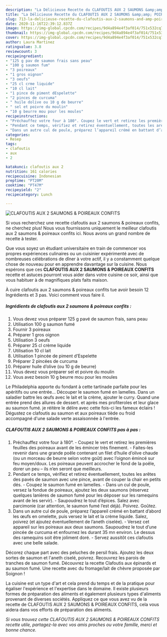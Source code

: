 ```yaml
---
description: "La Délicieuse Recette du CLAFOUTIS AUX 2 SAUMONS &amp;amp; POIREAUX CONFITS"
title: "La Délicieuse Recette du CLAFOUTIS AUX 2 SAUMONS &amp;amp; POIREAUX CONFITS"
slug: 713-la-delicieuse-recette-du-clafoutis-aux-2-saumons-and-amp-poireaux-confits
date: 2020-11-16T22:39:12.837Z
image: https://img-global.cpcdn.com/recipes/9d4a894e4f3af014/751x532cq70/clafoutis-aux-2-saumons-poireaux-confits-photo-principale-de-la-recette.jpg
thumbnail: https://img-global.cpcdn.com/recipes/9d4a894e4f3af014/751x532cq70/clafoutis-aux-2-saumons-poireaux-confits-photo-principale-de-la-recette.jpg
cover: https://img-global.cpcdn.com/recipes/9d4a894e4f3af014/751x532cq70/clafoutis-aux-2-saumons-poireaux-confits-photo-principale-de-la-recette.jpg
author: Laura Martinez
ratingvalue: 3.8
reviewcount: 3
recipeingredient:
- "125 g pav de saumon frais sans peau"
- "100 g saumon fum"
- "3 poireaux"
- "1 gros oignon"
- "3 oeufs"
- "25 cl crme liquide"
- "10 cl lait"
- "1 pince de piment dEspelette"
- "2 pinces de curcuma"
- " huile dolive ou 10 g de beurre"
- " sel et poivre du moulin"
- "10 g beurre mou pour les moules"
recipeinstructions:
- "Préchauffez votre four à 180°. Coupez le vert et retirez les premières feuilles des poireaux avant de les émincer très finement. Faites-les revenir dans une grande poêle contenant un filet d’huile d’olive chaude (ou un morceau de beurre selon votre goût) avec l’oignon émincé sur feu moyen/doux. Les poireaux peuvent accrocher le fond de la poêle, dorer un peu – ils n’en seront que meilleurs."
- "Pendant ce temps, vérifiez et retirez éventuellement, toutes les arêtes des pavés de saumon avec une pince, avant de couper la chair en petits dés. Coupez le saumon fumé en lamelles. Dans un cul de poule, versez la fondue de poireaux, ajoutez les deux saumons (réservez quelques lanières de saumon fumé pour les déposer sur les ramequins avant de les servir). Saupoudrez le tout d’épices. Salez avec parcimonie (car attention, le saumon fumé l’est déjà). Poivrez. Goûtez."
- "Dans un autre cul de poule, préparez l’appareil crémé en battant d’abord les œufs en omelette, puis versez le lait et la crème liquide. Salez, poivrez (et ajoutez éventuellement de l’aneth ciselée). Versez cet appareil sur les poireaux aux deux saumons. Saupoudrez le tout d’une pincée de curcuma et enfournez les durant 35 mn environ. Le dessus des ramequins soit être joliment doré. Servez aussitôt ces clafoutis avec une belle salade."
categories:
- Resep
tags:
- clafoutis
- aux
- 2

katakunci: clafoutis aux 2 
nutrition: 161 calories
recipecuisine: Indonesian
preptime: "PT20M"
cooktime: "PT47M"
recipeyield: "2"
recipecategory: Lunch

---
```



![CLAFOUTIS AUX 2 SAUMONS &amp; POIREAUX CONFITS](https://img-global.cpcdn.com/recipes/9d4a894e4f3af014/751x532cq70/clafoutis-aux-2-saumons-poireaux-confits-photo-principale-de-la-recette.jpg)

Si vous recherchez une recette clafoutis aux 2 saumons &amp; poireaux confits, ne cherchez plus! Nous vous fournissons uniquement le meilleur clafoutis aux 2 saumons &amp; poireaux confits ici. Nous avons un grand nombre de recette à tester.

Que vous soyez un étudiant universitaire en train de commencer vos propres expériences culinaires ou un cuisinier expérimenté avec de nombreuses célébrations de dîner à votre actif, il y a constamment quelque chose de nouveau pour en apprendre davantage sur la cuisine. Nous espérons que ces <strong> CLAFOUTIS AUX 2 SAUMONS &amp; POIREAUX CONFITS </strong> recette et astuces pourront vous aider dans votre cuisine ce soir, ainsi que vous habituer à de magnifiques plats faits maison.

<!--inarticleads1-->

À cuire clafoutis aux 2 saumons &amp; poireaux confits tue avoir besoin 12 Ingrédients et 3 pas. Voici comment vous faire il.

##### Ingrédients de clafoutis aux 2 saumons &amp; poireaux confits :

1. Vous devez vous préparer 125 g pavé de saumon frais, sans peau
1. Utilisation 100 g saumon fumé
1. Fournir 3 poireaux
1. Préparer 1 gros oignon
1. Utilisation 3 oeufs
1. Préparer 25 cl crème liquide
1. Utilisation 10 cl lait
1. Utilisation 1 pincée de piment d’Espelette
1. Préparer 2 pincées de curcuma
1. Préparer  huile d’olive (ou 10 g de beurre)
1. Vous devez vous préparer  sel et poivre du moulin
1. Vous avez besoin 10 g beurre mou pour les moules


Le Philadelphia apporte du fondant à cette tartinade parfaite pour les apéritifs ou une entrée… Découper le saumon fumé en lamelles. Dans un saladier battre les œufs avec le lait et la crème, ajouter le curry. Quand une entrée prend des allures de dessert. et après mes profiteroles et leur glace au saumon fumé. je réitère le délire avec cette fois-ci les fameux éclairs ! Dégustez ce clafoutis au saumon et aux poireaux tiède ou froid accompagné d&#39;une salade verte assaisonnée à l&#39;entrée. 

<!--inarticleads2-->

##### CLAFOUTIS AUX 2 SAUMONS &amp; POIREAUX CONFITS pas à pas :

1. Préchauffez votre four à 180°. - Coupez le vert et retirez les premières feuilles des poireaux avant de les émincer très finement. - Faites-les revenir dans une grande poêle contenant un filet d’huile d’olive chaude (ou un morceau de beurre selon votre goût) avec l’oignon émincé sur feu moyen/doux. Les poireaux peuvent accrocher le fond de la poêle, dorer un peu – ils n’en seront que meilleurs.
1. Pendant ce temps, vérifiez et retirez éventuellement, toutes les arêtes des pavés de saumon avec une pince, avant de couper la chair en petits dés. - Coupez le saumon fumé en lamelles. - Dans un cul de poule, versez la fondue de poireaux, ajoutez les deux saumons (réservez quelques lanières de saumon fumé pour les déposer sur les ramequins avant de les servir). - Saupoudrez le tout d’épices. Salez avec parcimonie (car attention, le saumon fumé l’est déjà). Poivrez. Goûtez.
1. Dans un autre cul de poule, préparez l’appareil crémé en battant d’abord les œufs en omelette, puis versez le lait et la crème liquide. Salez, poivrez (et ajoutez éventuellement de l’aneth ciselée). - Versez cet appareil sur les poireaux aux deux saumons. Saupoudrez le tout d’une pincée de curcuma et enfournez les durant 35 mn environ. Le dessus des ramequins soit être joliment doré. - Servez aussitôt ces clafoutis avec une belle salade.


Décorez chaque part avec des peluches de persil frais. Ajoutez les deux sortes de saumon et l&#39;aneth ciselé, poivrez. Recouvrez les parois de tranches de saumon fumé. Découvrez la recette Clafoutis aux épinards et au saumon fumé. Une recette avec du fromage/lait de chèvre proposée par Soignon ! 

<!--inarticleads1-->

<p>
La cuisine est un type d'art et cela prend du temps et de la pratique pour égaliser l'expérience et l'expertise dans le domaine. Il existe plusieurs formes de préparation des aliments et également plusieurs types d'aliments provenant de diverses sociétés. Appliquez ce que vous avez vu de la recette de CLAFOUTIS AUX 2 SAUMONS &amp; POIREAUX CONFITS, cela vous aidera dans vos efforts de préparation des aliments.
</p>

<p>
<i>Si vous trouvez cette CLAFOUTIS AUX 2 SAUMONS &amp; POIREAUX CONFITS recette utile, partagez-la avec vos amis proches ou votre famille, merci et bonne chance.</i>
</p>
